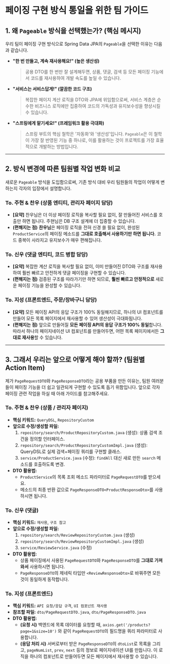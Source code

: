# 페이징 구현 방식 통일을 위한 팀 가이드

## 1. 왜 `Pageable` 방식을 선택했는가? (핵심 메시지)

우리 팀이 페이징 구현 방식으로 Spring Data JPA의 `Pageable`을 선택한 이유는 다음과 같습니다.

- **"한 번 만들고, 계속 재사용해요!" (높은 생산성)**

  > 공용 DTO를 한 번만 잘 설계해두면, 상품, 댓글, 검색 등 모든 페이징 기능에서 코드를 재사용하여 개발 속도를 높일 수 있습니다.

- **"서비스는 서비스답게!" (깔끔한 코드 구조)**

  > 복잡한 페이지 계산 로직을 DTO와 JPA에 위임함으로써, 서비스 계층은 순수한 비즈니스 로직에만 집중하여 코드의 가독성과 유지보수성을 향상시킬 수 있습니다.

- **"스프링에게 맡기세요!" (프레임워크 활용 극대화)**
  > 스프링 부트의 핵심 철학은 '자동화'와 '생산성'입니다. `Pageable`은 이 철학이 가장 잘 반영된 기능 중 하나로, 이를 활용하는 것이 프로젝트를 가장 효율적으로 개발하는 방법입니다.

---

## 2. 방식 변경에 따른 팀원별 작업 변화 비교

새로운 `Pageable` 방식을 도입함으로써, 기존 방식 대비 우리 팀원들의 작업이 어떻게 변하는지 각자의 입장에서 설명합니다.

### **To. 주현 & 찬우 (상품 엔티티, 관리자 페이지 담당)**

- **[요약]** 찬우님은 더 이상 페이징 로직을 복사할 필요 없이, 잘 만들어진 서비스를 호출만 하면 됩니다. 주현님은 DB 구조 설계에 더 집중할 수 있습니다.
- **(편해지는 점)** **찬우님**은 페이징 로직을 전혀 신경 쓸 필요 없이, 완성된 `ProductService`의 페이징 메소드를 **그대로 호출해서 사용하기만 하면 됩니다.** 코드 중복이 사라지고 유지보수가 매우 편해집니다.

### **To. 신우 (댓글 엔티티, 코드 병합 담당)**

- **[요약]** 복잡한 계산 로직을 복사할 필요 없이, 이미 만들어진 DTO와 구조를 재사용하여 훨씬 빠르고 안전하게 댓글 페이징을 구현할 수 있습니다.
- **(편해지는 점)** 검증된 구조를 따라가기만 하면 되므로, **훨씬 빠르고 안정적으로** 새로운 페이징 기능을 완성할 수 있습니다.

### **To. 지성 (프론트엔드, 주문/장바구니 담당)**

- **[요약]** 모든 페이징 API의 응답 구조가 100% 동일해지므로, 하나의 UI 컴포넌트를 만들어 모든 목록 페이지에서 재사용할 수 있어 생산성이 극대화됩니다.
- **(편해지는 점)** 앞으로 만들어질 **모든 페이징 API의 응답 구조가 100% 동일**합니다. 따라서 하나의 페이지네이션 UI 컴포넌트를 만들어두면, 어떤 목록 페이지에서든 **그대로 재사용**할 수 있습니다.

---

## 3. 그래서 우리는 앞으로 어떻게 해야 할까? (팀원별 Action Item)

제가 `PageRequestDTO`와 `PageResponseDTO`라는 공용 부품을 만든 이유는, 팀원 여러분들이 페이징 기능을 더 쉽고 일관되게 구현할 수 있도록 돕기 위함입니다. 앞으로 각자 페이징 관련 작업을 하실 때 아래 가이드를 참고해주세요.

### **To. 주현 & 찬우 (상품 / 관리자 페이지)**

- **핵심 키워드:** `QueryDSL`, `RepositoryCustom`
- **앞으로 수정/생성할 파일:**
  1.  `repository/search/ProductRepositoryCustom.java` (생성): 상품 검색 조건을 정의할 인터페이스.
  2.  `repository/search/ProductRepositoryCustomImpl.java` (생성): QueryDSL로 실제 검색+페이징 쿼리를 구현할 클래스.
  3.  `service/ProductService.java` (수정): `findAll` 대신 새로 만든 `search` 메소드를 호출하도록 변경.
- **DTO 활용법:**
  - `ProductService`의 목록 조회 메소드 파라미터로 `PageRequestDTO`를 받으세요.
  - 메소드의 최종 반환 값으로 `PageResponseDTO<ProductResponseDto>`를 사용하시면 됩니다.

### **To. 신우 (댓글)**

- **핵심 키워드:** `재사용`, `구조 참고`
- **앞으로 수정/생성할 파일:**
  1.  `repository/search/ReviewRepositoryCustom.java` (생성)
  2.  `repository/search/ReviewRepositoryCustomImpl.java` (생성)
  3.  `service/ReviewService.java` (수정)
- **DTO 활용법:**
  - 상품 페이징에서 사용된 `PageRequestDTO`와 `PageResponseDTO`를 **그대로 가져와서** 사용하시면 됩니다.
  - `PageResponseDTO`의 제네릭 타입만 `<ReviewResponseDto>`로 바꿔주면 모든 것이 동일하게 동작합니다.

### **To. 지성 (프론트엔드)**

- **핵심 키워드:** `API 요청/응답 규격`, `UI 컴포넌트 재사용`
- **참조할 파일:** `dto/PageRequestDTO.java`, `dto/PageResponseDTO.java`
- **DTO 활용법:**
  - **(요청 시)** 백엔드에 목록 데이터를 요청할 때, `axios.get('/products?page=1&size=10')` 와 같이 `PageRequestDTO`의 필드명을 쿼리 파라미터로 사용합니다.
  - **(응답 처리 시)** 서버로부터 받은 `PageResponseDTO`의 `dtoList`로 목록을 그리고, `pageNumList`, `prev`, `next` 등의 정보로 페이지네이션 UI를 만듭니다. 이 로직을 하나의 컴포넌트로 만들어두면 모든 페이지에서 재사용할 수 있습니다.
